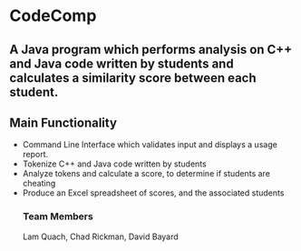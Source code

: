 # CodeComp
## A Java program which performs analysis on C++ and Java code written by students and calculates a similarity score between each student.

## Main Functionality
<ul>
   <li> Command Line Interface which validates input and displays a usage report.
   <li> Tokenize C++ and Java code written by students </li>
   <li> Analyze tokens and calculate a score, to determine if students are cheating </li>
   <li> Produce an Excel spreadsheet of scores, and the associated students </li>

### Team Members
Lam Quach, Chad Rickman, David Bayard
